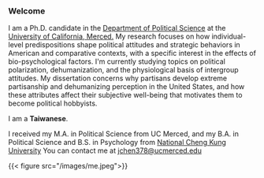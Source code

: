 ### Welcome

I am a Ph.D. candidate in the [Department of Political Science](https://polisci.ucmerced.edu) at the [University of California, Merced.](https://www.ucmerced.edu) My research focuses on how individual-level predispositions shape political attitudes and strategic behaviors in American and comparative contexts, with a specific interest in the effects of bio-psychological factors. I'm currently studying topics on political polarization, dehumanization, and the physiological basis of intergroup attitudes. My dissertation concerns why partisans develop extreme partisanship and dehumanizing perception in the United States, and how these attributes affect their subjective well-being that motivates them to become political hobbyists.

I am a **Taiwanese**.

I received my M.A. in Political Science from UC Merced, and my B.A. in Political Science and B.S. in Psychology from [National Cheng Kung University](http://web.ncku.edu.tw/bin/home.php)
You can contact me at [jchen378@ucmerced.edu](mailto:jchen378@ucmerced.edu)

{{< figure src="/images/me.jpeg">}}
